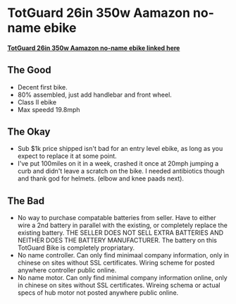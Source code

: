 # TotGuard 26in 350w Aamazon no-name ebike

#### [TotGuard 26in 350w Aamazon no-name ebike linked here](https://www.amazon.com/Electric-TotGuard-Suspension-Removable-Professional/dp/B09LMNBMWR)

## The Good

- Decent first bike.
- 80% assembled, just add handlebar and front wheel.
- Class II ebike
- Max speedd 19.8mph

## The Okay

- Sub $1k price shipped isn't bad for an entry level ebike, as long as you expect to replace it at some point.
- I've put 100miles on it in a week, crashed it once at 20mph jumping a curb and didn't leave a scratch on the bike. I needed antibiotics though and thank god for helmets. (elbow and knee paads next).

## The Bad

- No way to purchase compatable batteries from seller. Have to either wire a 2nd battery in parallel with the existing, or completely replace the existing battery. THE SELLER DOES NOT SELL EXTRA BATTERIES AND NEITHER DOES THE BATTERY MANUFACTURER. The battery on this TotGuard Bike is completely propriatary.
- No name controller. Can only find minimaal company information, only in chinese on sites without SSL certificates. Wiring scheme for posted anywhere controller public online.
- No name motor. Can only find minimal company information online, only in chinese on sites without SSL certificates. Wireing schema or actual specs of hub motor not posted anywhere public online.
